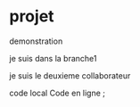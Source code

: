 # projet
demonstration

je suis dans la branche1

je suis le deuxieme collaborateur

code local 
Code en ligne ;
